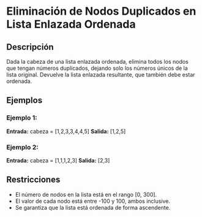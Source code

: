 # Eliminación de Nodos Duplicados en Lista Enlazada Ordenada

## Descripción

Dada la cabeza de una lista enlazada ordenada, elimina todos los nodos que tengan números duplicados, dejando solo los números únicos de la lista original. Devuelve la lista enlazada resultante, que también debe estar ordenada.

## Ejemplos

### Ejemplo 1:

**Entrada:** cabeza = [1,2,3,3,4,4,5]
**Salida:** [1,2,5]

### Ejemplo 2:

**Entrada:** cabeza = [1,1,1,2,3]
**Salida:** [2,3]

## Restricciones

- El número de nodos en la lista está en el rango [0, 300].
- El valor de cada nodo está entre -100 y 100, ambos inclusive.
- Se garantiza que la lista está ordenada de forma ascendente.